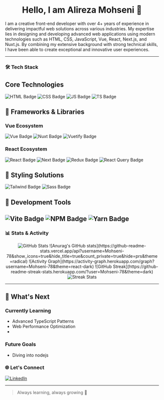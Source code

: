 <h1 align="center">Hello, I am Alireza Mohseni 👋</h1>

I am a creative front-end developer with over 4+ years of experience in delivering impactful web solutions across various industries. My expertise lies in designing and developing advanced web applications using modern technologies such as HTML, CSS, JavaScript, Vue, React, Next.js, and Nuxt.js. By combining my extensive background with strong technical skills, I have been able to create exceptional and innovative user experiences.

---

### 🛠️ Tech Stack

## Core Technologies

  ![HTML Badge](https://img.shields.io/badge/HTML-5-orange?logo=html5&logoColor=white&style=for-the-badge&size=large)
  ![CSS Badge](https://img.shields.io/badge/CSS-3-blue?logo=css3&logoColor=white&style=for-the-badge&size=large)
  ![JS Badge](https://img.shields.io/badge/JavaScript-ES6-yellow?logo=javascript&logoColor=white&style=for-the-badge&size=large)
  ![TS Badge](https://img.shields.io/badge/TypeScript-blueviolet?logo=typescript&logoColor=white&style=for-the-badge&size=large)

## 🚀 Frameworks & Libraries

### Vue Ecosystem

  ![Vue Badge](https://img.shields.io/badge/Vue.js-2.0-brightgreen?logo=vue.js&logoColor=white&style=for-the-badge&size=large)
  ![Nuxt Badge](https://img.shields.io/badge/Nuxt.js-2.x-lightblue?logo=nuxt.js&logoColor=white&style=for-the-badge&size=large)
  ![Vuetify Badge](https://img.shields.io/badge/Vuetify-2.x-orange?logo=vuetify&logoColor=white&style=for-the-badge&size=large)

### React Ecosystem

  ![React Badge](https://img.shields.io/badge/React.js-17.x-lightblue?logo=react&logoColor=white&style=for-the-badge&size=large)
  ![Next Badge](https://img.shields.io/badge/Next.js-10.x-green?logo=next.js&logoColor=white&style=for-the-badge&size=large)
  ![Redux Badge](https://img.shields.io/badge/Redux-4.x-purple?logo=redux&logoColor=white&style=for-the-badge&size=large)
  ![React Query Badge](https://img.shields.io/badge/React%20Query-v3-blue?logo=react-query&logoColor=white&style=for-the-badge&size=large)

## 🎨 Styling Solutions

  ![Tailwind Badge](https://img.shields.io/badge/Tailwind%20CSS-v2.0-blue?logo=tailwind-css&logoColor=white&style=for-the-badge&size=large)
  ![Sass Badge](https://img.shields.io/badge/Sass-1.0-pink?logo=sass&logoColor=white&style=for-the-badge&size=large)

## 🔧 Development Tools

  ![Vite Badge](https://img.shields.io/badge/Vite-2.x-green?logo=vite&logoColor=white&style=for-the-badge&size=large)
  ![NPM Badge](https://img.shields.io/badge/NPM-6.x-yellow?logo=npm&logoColor=white&style=for-the-badge&size=large)
  ![Yarn Badge](https://img.shields.io/badge/Yarn-1.x-blue?logo=yarn&logoColor=white&style=for-the-badge&size=large)
---

### 📊 Stats & Activity

<p align="center">
  <img src="https://github-readme-stats.vercel.app/api?username=Mohseni-78&show_icons=true&theme=radical" alt="GitHub Stats" />
  ![Anurag's GitHub stats](https://github-readme-stats.vercel.app/api?username=Mohseni-78&show_icons=true&hide_title=true&count_private=true&hide=prs&theme=radical)
  ![Activity Graph](https://activity-graph.herokuapp.com/graph?username=Mohseni-78&theme=react-dark)
  ![GitHub Streak](https://github-readme-streak-stats.herokuapp.com/?user=Mohseni-78&theme=dark)
  <br />
  <img src="https://github-readme-streak-stats.herokuapp.com/?user=Mohseni-78&theme=radical" alt="Streak Stats" />
</p>

---

## 🚀 What's Next

### Currently Learning
- Advanced TypeScript Patterns
- Web Performance Optimization
- 
### Future Goals
- Diving into nodejs

### 🌐 Let's Connect

[![LinkedIn](https://img.shields.io/badge/-LinkedIn-0A66C2?logo=linkedin&logoColor=white)](https://linkedin.com/in/alireza-mohseni78)

---

> Always learning, always growing 🌱
